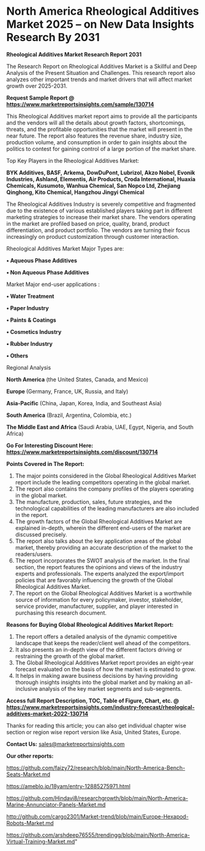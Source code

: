 # North America Rheological Additives Market 2025 – on New Data Insights Research By 2031

<strong>Rheological Additives Market Research Report 2031</strong>

The Research Report on Rheological Additives Market is a Skillful and Deep Analysis of the Present Situation and Challenges. This research report also analyzes other important trends and market drivers that will affect market growth over 2025-2031.

<strong>Request Sample Report @ <a href=https://www.marketreportsinsights.com/sample/130714>https://www.marketreportsinsights.com/sample/130714</a></strong>

This Rheological Additives market report aims to provide all the participants and the vendors will all the details about growth factors, shortcomings, threats, and the profitable opportunities that the market will present in the near future. The report also features the revenue share, industry size, production volume, and consumption in order to gain insights about the politics to contest for gaining control of a large portion of the market share.

Top Key Players in the Rheological Additives Market:

<strong>BYK Additives, BASF, Arkema, DowDuPont, Lubrizol, Akzo Nobel, Evonik Industries, Ashland, Elementis, Air Products, Croda International, Huaxia Chemicals, Kusumoto, Wanhua Chemical, San Nopco Ltd, Zhejiang Qinghong, Kito Chemical, Hangzhou Jingyi Chemical</strong>

The Rheological Additives Industry is severely competitive and fragmented due to the existence of various established players taking part in different marketing strategies to increase their market share. The vendors operating in the market are profiled based on price, quality, brand, product differentiation, and product portfolio. The vendors are turning their focus increasingly on product customization through customer interaction.

Rheological Additives Market Major Types are:

<strong>• Aqueous Phase Additives

• Non Aqueous Phase Additives</strong>

Market Major end-user applications :

<strong>• Water Treatment

• Paper Industry

• Paints & Coatings

• Cosmetics Industry

• Rubber Industry

• Others</strong>

Regional Analysis

</u><strong><b>North America</b></strong> (the United States, Canada, and Mexico)

<strong><b>Europe </b></strong>(Germany, France, UK, Russia, and Italy)

<strong><b>Asia-Pacific</b></strong> (China, Japan, Korea, India, and Southeast Asia)

<strong><b>South America</b></strong> (Brazil, Argentina, Colombia, etc.)

<strong><b>The Middle East and Africa</b></strong> (Saudi Arabia, UAE, Egypt, Nigeria, and South Africa)

<strong>Go For Interesting Discount Here: <a href=https://www.marketreportsinsights.com/discount/130714>https://www.marketreportsinsights.com/discount/130714</a></strong>

<strong>Points Covered in The Report:</strong>
<ol>
  <li>The major points considered in the Global Rheological Additives Market report include the leading competitors operating in the global market.</li>
  <li>The report also contains the company profiles of the players operating in the global market.</li>
  <li>The manufacture, production, sales, future strategies, and the technological capabilities of the leading manufacturers are also included in the report.</li>
  <li>The growth factors of the Global Rheological Additives Market are explained in-depth, wherein the different end-users of the market are discussed precisely.</li>
  <li>The report also talks about the key application areas of the global market, thereby providing an accurate description of the market to the readers/users.</li>
  <li>The report incorporates the SWOT analysis of the market. In the final section, the report features the opinions and views of the industry experts and professionals. The experts analyzed the export/import policies that are favorably influencing the growth of the Global Rheological Additives Market.</li>
  <li>The report on the Global Rheological Additives Market is a worthwhile source of information for every policymaker, investor, stakeholder, service provider, manufacturer, supplier, and player interested in purchasing this research document.</li>
</ol>
<strong>Reasons for Buying Global Rheological Additives Market Report:</strong>

<ol>
  <li>The report offers a detailed analysis of the dynamic competitive landscape that keeps the reader/client well ahead of the competitors.</li>
  <li>It also presents an in-depth view of the different factors driving or restraining the growth of the global market.</li>
  <li>The Global Rheological Additives Market report provides an eight-year forecast evaluated on the basis of how the market is estimated to grow.</li>
  <li>It helps in making aware business decisions by having providing thorough insights insights into the global market and by making an all-inclusive analysis of the key market segments and sub-segments.</li>
</ol>
<strong>Access full Report Description, TOC, Table of Figure, Chart, etc. @ <a href=https://www.marketreportsinsights.com/industry-forecast/rheological-additives-market-2022-130714>https://www.marketreportsinsights.com/industry-forecast/rheological-additives-market-2022-130714</a></strong>


Thanks for reading this article; you can also get individual chapter wise section or region wise report version like Asia, United States, Europe.

<strong>Contact Us:</strong>
sales@marketreportsinsights.com

<strong>Our other reports:</strong>

<a href=https://github.com/faizy72/research/blob/main/North-America-Bench-Seats-Market.md>https://github.com/faizy72/research/blob/main/North-America-Bench-Seats-Market.md</a>

<a href=https://ameblo.jp/18yam/entry-12885275971.html>https://ameblo.jp/18yam/entry-12885275971.html</a>

<a href=https://github.com/Hindavi8/researchgrowth/blob/main/North-America-Marine-Annunciator-Panels-Market.md>https://github.com/Hindavi8/researchgrowth/blob/main/North-America-Marine-Annunciator-Panels-Market.md</a>

<a href=http://github.com/cargo2301/Market-trend/blob/main/Europe-Hexapod-Robots-Market.md>http://github.com/cargo2301/Market-trend/blob/main/Europe-Hexapod-Robots-Market.md</a>

<a href=https://github.com/arshdeep76555/trendingg/blob/main/North-America-Virtual-Training-Market.md>https://github.com/arshdeep76555/trendingg/blob/main/North-America-Virtual-Training-Market.md</a>"
